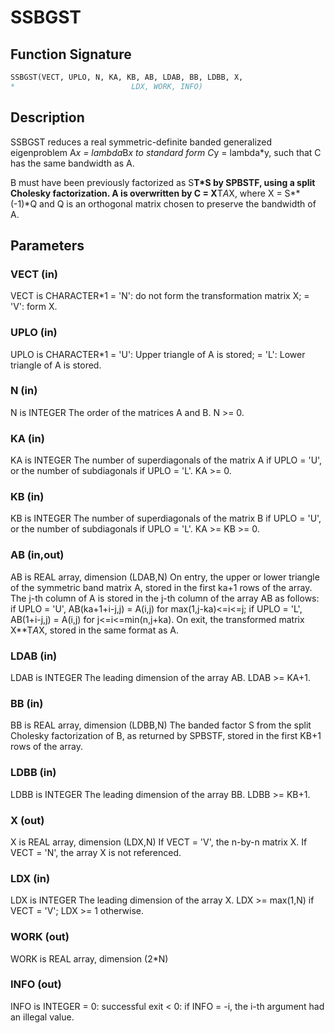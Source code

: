 # SSBGST

## Function Signature

```fortran
SSBGST(VECT, UPLO, N, KA, KB, AB, LDAB, BB, LDBB, X,
*                          LDX, WORK, INFO)
```

## Description


 SSBGST reduces a real symmetric-definite banded generalized
 eigenproblem  A*x = lambda*B*x  to standard form  C*y = lambda*y,
 such that C has the same bandwidth as A.

 B must have been previously factorized as S**T*S by SPBSTF, using a
 split Cholesky factorization. A is overwritten by C = X**T*A*X, where
 X = S**(-1)*Q and Q is an orthogonal matrix chosen to preserve the
 bandwidth of A.

## Parameters

### VECT (in)

VECT is CHARACTER*1 = 'N': do not form the transformation matrix X; = 'V': form X.

### UPLO (in)

UPLO is CHARACTER*1 = 'U': Upper triangle of A is stored; = 'L': Lower triangle of A is stored.

### N (in)

N is INTEGER The order of the matrices A and B. N >= 0.

### KA (in)

KA is INTEGER The number of superdiagonals of the matrix A if UPLO = 'U', or the number of subdiagonals if UPLO = 'L'. KA >= 0.

### KB (in)

KB is INTEGER The number of superdiagonals of the matrix B if UPLO = 'U', or the number of subdiagonals if UPLO = 'L'. KA >= KB >= 0.

### AB (in,out)

AB is REAL array, dimension (LDAB,N) On entry, the upper or lower triangle of the symmetric band matrix A, stored in the first ka+1 rows of the array. The j-th column of A is stored in the j-th column of the array AB as follows: if UPLO = 'U', AB(ka+1+i-j,j) = A(i,j) for max(1,j-ka)<=i<=j; if UPLO = 'L', AB(1+i-j,j) = A(i,j) for j<=i<=min(n,j+ka). On exit, the transformed matrix X**T*A*X, stored in the same format as A.

### LDAB (in)

LDAB is INTEGER The leading dimension of the array AB. LDAB >= KA+1.

### BB (in)

BB is REAL array, dimension (LDBB,N) The banded factor S from the split Cholesky factorization of B, as returned by SPBSTF, stored in the first KB+1 rows of the array.

### LDBB (in)

LDBB is INTEGER The leading dimension of the array BB. LDBB >= KB+1.

### X (out)

X is REAL array, dimension (LDX,N) If VECT = 'V', the n-by-n matrix X. If VECT = 'N', the array X is not referenced.

### LDX (in)

LDX is INTEGER The leading dimension of the array X. LDX >= max(1,N) if VECT = 'V'; LDX >= 1 otherwise.

### WORK (out)

WORK is REAL array, dimension (2*N)

### INFO (out)

INFO is INTEGER = 0: successful exit < 0: if INFO = -i, the i-th argument had an illegal value.

